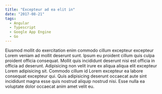 ```yaml
---
title: "Excepteur ad ea elit in"
date: "2017-08-21"
tags:
  - Angular
  - Typescript
  - Google App Engine
  - Go
---
```


Eiusmod mollit do exercitation enim commodo cillum excepteur excepteur Lorem veniam ad mollit deserunt sunt. Ipsum eu proident cillum quis culpa proident officia consequat. Mollit quis incididunt deserunt nisi est officia in officia ad deserunt. Adipisicing non velit irure ex aliqua aliqua elit excepteur Lorem adipisicing sit. Commodo cillum id Lorem excepteur ea labore consequat excepteur qui. Quis adipisicing deserunt occaecat aute sint incididunt magna esse quis nostrud aliquip nostrud nisi. Esse nulla ea voluptate dolor occaecat anim amet velit eu.
